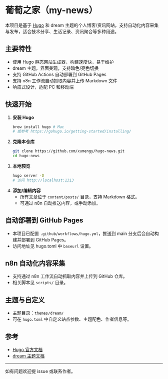 # 葡萄之家（my-news）

本项目是基于 [Hugo](https://gohugo.io/) 和 dream 主题的个人博客/资讯网站，支持自动化内容采集与发布，适合技术分享、生活记录、资讯聚合等多种用途。

## 主要特性
- 使用 Hugo 静态网站生成器，构建速度快，易于维护
- dream 主题，界面美观，支持暗色/亮色切换
- 支持 GitHub Actions 自动部署到 GitHub Pages
- 支持 n8n 工作流自动抓取内容并上传 Markdown 文件
- 响应式设计，适配 PC 和移动端

## 快速开始
1. **安装 Hugo**
   ```bash
   brew install hugo # Mac
   # 或参考 https://gohugo.io/getting-started/installing/
   ```
2. **克隆本仓库**
   ```bash
   git clone https://github.com/xumengy/hugo-news.git
   cd hugo-news
   ```
3. **本地预览**
   ```bash
   hugo server -D
   # 访问 http://localhost:1313
   ```
4. **添加/编辑内容**
   - 所有文章位于 `content/posts/` 目录，支持 Markdown 格式。
   - 可通过 n8n 自动推送内容，或手动添加。

## 自动部署到 GitHub Pages
- 本项目已配置 `.github/workflows/hugo.yml`，推送到 main 分支后会自动构建并部署到 GitHub Pages。
- 访问地址见 hugo.toml 中 `baseurl` 设置。

## n8n 自动化内容采集
- 支持通过 n8n 工作流自动抓取内容并上传到 GitHub 仓库。
- 相关脚本见 `scripts/` 目录。

## 主题与自定义
- 主题目录：`themes/dream/`
- 可在 `hugo.toml` 中自定义站点参数、主题配色、作者信息等。

## 参考
- [Hugo 官方文档](https://gohugo.io/documentation/)
- [dream 主题文档](https://github.com/g1eny0ung/hugo-theme-dream)

---
如有问题欢迎提 issue 或联系作者。 